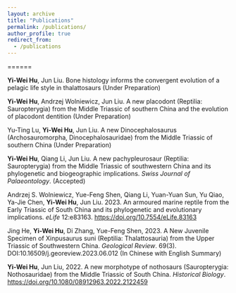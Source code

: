 ```yaml
---
layout: archive
title: "Publications"
permalink: /publications/
author_profile: true
redirect_from:
  - /publications
---
```



======

**Yi-Wei Hu**, Jun Liu. Bone histology informs the convergent evolution of a pelagic life style in thalattosaurs (Under Preparation)

**Yi-Wei Hu**, Andrzej Wolniewicz, Jun Liu. A new placodont (Reptilia: Sauropterygia) from the Middle Triassic of southern China and the evolution of placodont dentition (Under Preparation)

Yu-Ting Lu, **Yi-Wei Hu**, Jun Liu. A new Dinocephalosaurus (Archosauromorpha, Dinocephalosauridae) from the Middle Triassic of southern China (Under Preparation)
  
**Yi-Wei Hu**, Qiang Li, Jun Liu. A new pachypleurosaur (Reptilia: Sauropterygia) from the Middle Triassic of southwestern China and its phylogenetic and biogeographic implications. *Swiss Journal of Palaeontology*. (Accepted)
  
Andrzej S. Wolniewicz, Yue-Feng Shen, Qiang Li, Yuan-Yuan Sun, Yu Qiao, Ya-Jie Chen, **Yi-Wei Hu**, Jun Liu. 2023. An armoured marine reptile from the Early Triassic of South China and its phylogenetic and evolutionary implications. *eLife* 12:e83163. https://doi.org/10.7554/eLife.83163
   
Jing He, **Yi-Wei Hu**, Di Zhang, Yue-Feng Shen, 2023. A New Juvenile Specimen of Xinpusaurus suni (Reptilia: Thalattosauria) from the Upper Triassic of Southwestern China. *Geological Review*. 69(3). DOI:10.16509/j.georeview.2023.06.012 (In Chinese with English Summary)
   
**Yi-Wei Hu**, Jun Liu, 2022. A new morphotype of nothosaurs (Sauropterygia: Nothosauridae) from the Middle Triassic of South China. *Historical Biology*. https://doi.org/10.1080/08912963.2022.2122459 
